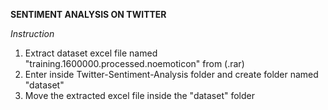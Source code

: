 **SENTIMENT ANALYSIS ON TWITTER**

*Instruction*
1. Extract dataset excel file named "training.1600000.processed.noemoticon" from (.rar)
2. Enter inside Twitter-Sentiment-Analysis folder and create folder named "dataset"
3. Move the extracted excel file inside the "dataset" folder
